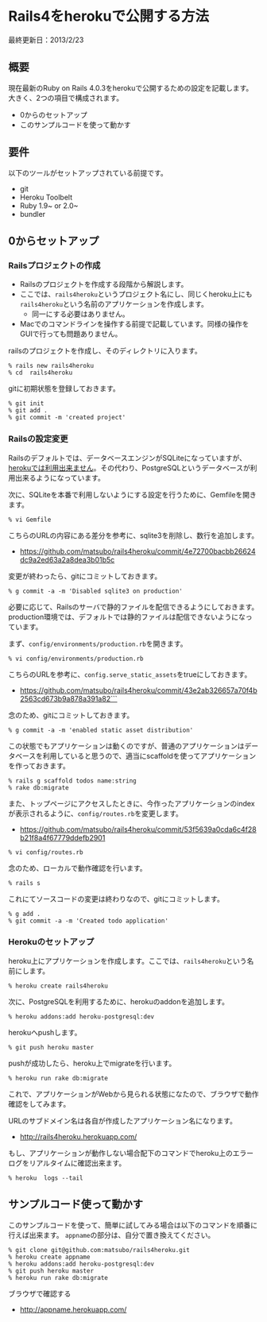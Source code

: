 Rails4をherokuで公開する方法
====

最終更新日：2013/2/23

概要
---
現在最新のRuby on Rails 4.0.3をherokuで公開するための設定を記載します。
大きく、2つの項目で構成されます。
- 0からのセットアップ
- このサンプルコードを使って動かす


要件
---
以下のツールがセットアップされている前提です。

- git
- Heroku Toolbelt
- Ruby 1.9~ or 2.0~
- bundler


0からセットアップ
---

### Railsプロジェクトの作成

- Railsのプロジェクトを作成する段階から解説します。
- ここでは、`rails4heroku`というプロジェクト名にし、同じくheroku上にも`rails4heroku`という名前のアプリケーションを作成します。
  - 同一にする必要はありません。
- Macでのコマンドラインを操作する前提で記載しています。同様の操作をGUIで行っても問題ありません。


railsのプロジェクトを作成し、そのディレクトリに入ります。
```
% rails new rails4heroku
% cd  rails4heroku
```

gitに初期状態を登録しておきます。
```
% git init
% git add .
% git commit -m 'created project'
```


### Railsの設定変更

Railsのデフォルトでは、データベースエンジンがSQLiteになっていますが、[herokuでは利用出来ません](https://devcenter.heroku.com/articles/sqlite3)。その代わり、PostgreSQLというデータベースが利用出来るようになっています。

次に、SQLiteを本番で利用しないようにする設定を行うために、Gemfileを開きます。
```
% vi Gemfile
```

こちらのURLの内容にある差分を参考に、sqlite3を削除し、数行を追加します。

- https://github.com/matsubo/rails4heroku/commit/4e72700bacbb26624dc9a2ed63a2a8dea3b01b5c


変更が終わったら、gitにコミットしておきます。
```
% g commit -a -m 'Disabled sqlite3 on production'
```


必要に応じて、Railsのサーバで静的ファイルを配信できるようにしておきます。production環境では、デフォルトでは静的ファイルは配信できないようになっています。

まず、`config/environments/production.rb`を開きます。
```
% vi config/environments/production.rb
```

こちらのURLを参考に、`config.serve_static_assets`をtrueにしておきます。

- https://github.com/matsubo/rails4heroku/commit/43e2ab326657a70f4b2563cd673b9a878a391a82```


念のため、gitにコミットしておきます。
```
% g commit -a -m 'enabled static asset distribution'
```

この状態でもアプリケーションは動くのですが、普通のアプリケーションはデータベースを利用していると思うので、適当にscaffoldを使ってアプリケーションを作っておきます。

```
% rails g scaffold todos name:string
% rake db:migrate 
```

また、トップページにアクセスしたときに、今作ったアプリケーションのindexが表示されるように、`config/routes.rb`を変更します。
- https://github.com/matsubo/rails4heroku/commit/53f5639a0cda6c4f28b21f8a4f67779ddefb2901

```
% vi config/routes.rb
```


念のため、ローカルで動作確認を行います。
```
% rails s
```

これにてソースコードの変更は終わりなので、gitにコミットします。
```
% g add .
% git commit -a -m 'Created todo application'
```


### Herokuのセットアップ

heroku上にアプリケーションを作成します。ここでは、`rails4heroku`という名前にします。

```
% heroku create rails4heroku
```

次に、PostgreSQLを利用するために、herokuのaddonを追加します。
```
% heroku addons:add heroku-postgresql:dev
```

herokuへpushします。
```
% git push heroku master
```

pushが成功したら、heroku上でmigrateを行います。
```
% heroku run rake db:migrate
```

これで、アプリケーションがWebから見られる状態になたので、ブラウザで動作確認をしてみます。

URLのサブドメイン名は各自が作成したアプリケーション名になります。
- http://rails4heroku.herokuapp.com/


もし、アプリケーションが動作しない場合配下のコマンドでheroku上のエラーログをリアルタイムに確認出来ます。

```
% heroku  logs --tail
```




サンプルコード使って動かす
---

このサンプルコードを使って、簡単に試してみる場合は以下のコマンドを順番に行えば出来ます。
`appname`の部分は、自分で置き換えてください。

```
% git clone git@github.com:matsubo/rails4heroku.git
% heroku create appname
% heroku addons:add heroku-postgresql:dev
% git push heroku master
% heroku run rake db:migrate
```

ブラウザで確認する
- http://appname.herokuapp.com/



